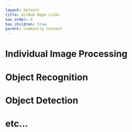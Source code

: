 ```yaml
---
layout: default
title: GitHub Repo Links
nav_order: 4
has_children: true
parent: Community Content
---
```


# Individual Image Processing

# Object Recognition

# Object Detection

# etc...

